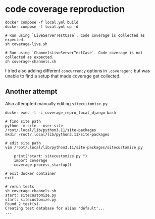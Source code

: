 # code coverage reproduction

```
docker compose -f local.yml build
docker compose -f local.yml up -d

# Run using `LiveServerTestCase`. Code coverage is collected as expected.
sh coverage-live.sh

# Run using `ChannelsLiveServerTestCase`. Code coverage is not collected as expected.
sh coverage-channels.sh
```

I tried also adding different `concurrency` options in `.coveragerc` but was unable to find a setup that made coverage get collected.

## Another attempt

Also attempted manually editing `sitecustomize.py`

```
docker exec -t -i coverage_repro_local_django bash

# find site path
python -m site --user-site
/root/.local/lib/python3.11/site-packages
mkdir /root/.local/lib/python3.11/site-packages

# edit site path
vim /root/.local/lib/python3.11/site-packages/sitecustomize.py

    print("start: sitecustomize.py ")
    import coverage
    coverage.process_startup()

# exit docker container
exit

# rerun tests
sh coverage-channels.sh
start: sitecustomize.py 
start: sitecustomize.py 
Found 2 test(s).
Creating test database for alias 'default'...
...
```